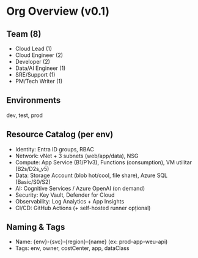 # Org Overview (v0.1)

## Team (8)
- Cloud Lead (1)
- Cloud Engineer (2)
- Developer (2)
- Data/AI Engineer (1)
- SRE/Support (1)
- PM/Tech Writer (1)

## Environments
dev, test, prod

## Resource Catalog (per env)
- Identity: Entra ID groups, RBAC
- Network: vNet + 3 subnets (web/app/data), NSG
- Compute: App Service (B1/P1v3), Functions (consumption), VM utilitar (B2s/D2s_v5)
- Data: Storage Account (blob hot/cool, file share), Azure SQL (Basic/S0/S2)
- AI: Cognitive Services / Azure OpenAI (on demand)
- Security: Key Vault, Defender for Cloud
- Observability: Log Analytics + App Insights
- CI/CD: GitHub Actions (+ self-hosted runner opțional)

## Naming & Tags
- Name: {env}-{svc}-{region}-{name} (ex: prod-app-weu-api)
- Tags: env, owner, costCenter, app, dataClass
